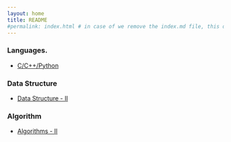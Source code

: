 ```yaml
---
layout: home
title: README
#permalink: index.html # in case of we remove the index.md file, this doc will be the index page
---
```


### Languages.

-   [C/C++/Python](./langs/README.md)    

### Data Structure 

-   [Data Structure - II](./Data-Structure/Data-Structure.md)

### Algorithm 

-   [Algorithms - II](./Algorithms/Algorithms.md)


